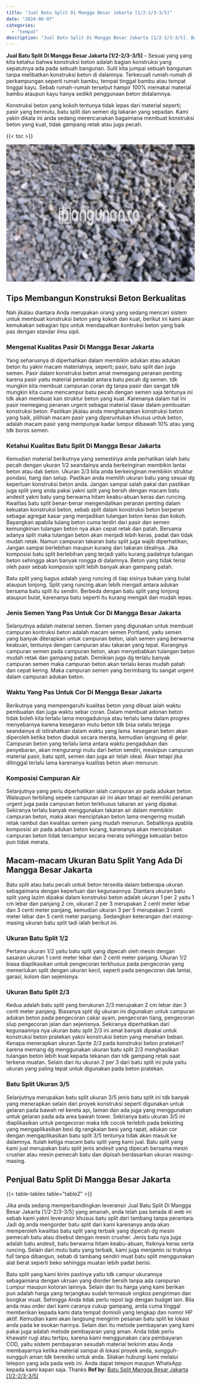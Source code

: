 ```yaml
---
title: "Jual Batu Split Di Mangga Besar Jakarta [1/2-2/3-3/5]"
date: "2024-06-07"
categories: 
  - "tempat"
description: "Jual Batu Split Di Mangga Besar Jakarta [1/2-2/3-3/5]. Batu split yang kami kirim pastinya yaitu tdk campur ukurannya sebagaimana dengan ukruan yang diorder..."
---
```


**Jual Batu Split Di Mangga Besar Jakarta \[1/2-2/3-3/5\]** – Sesuai yang yang kita ketahui bahwa konstruksi beton adalah bagian konstruksi yang sepatutnya ada pada sebuah bangunan. Sulit kita jumpai sebuah bangunan tanpa melibatkan konstruksi beton di dalamnya. Terkecuali rumah-rumah di perkampungan seperti rumah bambu, tempat tinggal bambu atau tempat tinggal kayu. Sebab rumah-rumah tersebut hampir 100% memakai material bambu ataupun kayu hanya sedikit penggunaan beton didalamnya.

Konstruksi beton yang kokoh tentunya tidak lepas dari material seperti; pasir yang bermutu, batu split dan semen dg takaran yang sepadan. Kami yakin dikala ini anda sedang merencanakan bagaimana membuat konstruksi beton yang kuat, tidak gampang retak atau juga pecah.

{{< toc >}}

![Jual Batu Split Di Mangga Besar Jakarta [1/2-2/3-3/5]](/images/jual-batu-split-05.png)

## Tips Membangun Konstruksi Beton Berkualitas

Nah jikalau diantara Anda merupakan orang yang sedang mencari sistem untuk membuat konstruksi beton yang kokoh dan kuat, berikut ini kami akan kemukakan sebagian tips untuk mendapatkan kontruksi beton yang baik pas dengan standar ilmu sipil.

### Mengenal Kualitas Pasir Di Mangga Besar Jakarta

Yang seharusnya di diperhatikan dalam membikin adukan atau adukan beton itu yakni macam materialnya, seperti; pasir, batu split dan juga semen. Pasir dalam konstruksi beton amat memegang peranan penting karena pasir yaitu material pemadat antara batu pecah dg semen. tdk mungkin kita membuat campuran coran dg tanpa pasir dan sangat tdk mungkin kita cuma mencampur batu pecah dengan semen saja tentunya ini tdk akan membuat kan struktur beton yang kuat. Karenanya dalam hal ini pasir memegang peranan urgent sebagai material dasar dalam pembuatan konstruksi beton. Pastikan jikalau anda mengharapkan konstruksi beton yang baik, pilihlah macam pasir yang diperuntukan khusus untuk beton, adalah macam pasir yang mempunyai kadar lumpur dibawah 10% atau yang tdk boros semen.

### Ketahui Kualitas Batu Split Di Mangga Besar Jakarta

Kemudian material berikutnya yang semestinya anda perhatikan ialah batu pecah dengan ukuran 1/2 seandainya anda berkeinginan membikin lantai beton atau dak beton. Ukuran 2/3 bila anda berkeinginan membikin struktur pondasi, tiang dan selup. Pastikan anda memilih ukuran batu yang sesuai dg keperluan konstruksi beton anda. Jangan sampai salah pakai dan pastikan juga split yang anda pakai yakni split yang bersih dengan macam batu andesit yakni batu yang berwarna hitam keabu-abuan keras dan runcing. Kwalitas batu split benar-benar mengendalikan peranan penting dalam kekuatan konstruksi beton, sebab split dalam konstruksi beton berperan sebagai agregat kasar yang menjadikan tulangan beton keras dan kokoh. Bayangkan apabila tulang beton cuma terdiri dari pasir dan semen kemungkinan tulangan beton nya akan cepat retak dan patah. Bersama adanya split maka tulangan beton akan menjadi lebih keras, padat dan tidak mudah retak. Namun campuran takaran batu split juga wajib diperhatikan, Jangan sampai berlebihan maupun kurang dari takaran idealnya. Jika komposisi batu split berlebihan yang terjadi yaitu kurang padatnya tulangan beton sehingga akan banyak rongga di dalamnya. Beton yang tidak terisi oleh pasir sebab komposisi split lebih banyak akan gampang patah.

Batu split yang bagus adalah yang runcing di tiap sisinya bukan yang bulat ataupun lonjong. Split yang runcing akan lebih mengait antara adukan bersama batu split itu sendiri. Berbeda dengan batu split yang lonjong ataupun bulat, karenanya batu seperti itu kurang mengait dan mudah lepas.

### Jenis Semen Yang Pas Untuk Cor Di Mangga Besar Jakarta

Selanjutnya adalah material semen. Semen yang digunakan untuk membuat campuran kontruksi beton adalah macam semen Portland, yaitu semen yang banyak diterapkan untuk campuran beton, ialah semen yang berwarna keabuan, tentunya dengan campuran atau takaran yang tepat. Kurangnya campuran semen pada campuran beton, akan menyebabkan tulangan beton mudah retak dan gampang patah. Demikian juga dg terlalu banyak campuran semen maka campuran beton akan terlalu keras mudah patah dan cepat kering. Maka campuran semen yang berimbang itu sangat urgent dalam campuran adukan beton.

### Waktu Yang Pas Untuk Cor Di Mangga Besar Jakarta

Berikutnya yang mempengaruhi kualitas beton yang dibuat ialah waktu pembuatan dan juga waktu sebar coran. Dalam membuat adonan beton tidak boleh kita terlalu lama mengaduknya atau terlalu lama dalam progres menyebarnya karena kesegaran mutu beton tdk bisa selalu terjaga seandainya di istirahatkan dalam waktu yang lama. kesegaran beton akan diperoleh ketika beton diaduk secara merata, kemudian langsung di gelar. Campuran beton yang terlalu lama antara waktu pengadukan dan penyebaran, akan mengurangi mutu dari beton sendiri, meskipun campuran material pasir, batu split, semen dan juga air telah ideal. Akan tetapi jika ditinggal terlalu lama karenanya kualitas beton akan menurun.

### Komposisi Campuran Air

Selanjutnya yang perlu diperhatikan ialah campuran air pada adukan beton. Walaupun terbilang sepele campuran air ini akan tetapi air memiliki peranan urgent juga pada campuran beton terkhusus takaran air yang dipakai. Sekiranya terlalu banyak menggunakan takaran air dalam membikin campuran beton, maka akan menciptakan beton lama mengering mudah retak rambut dan kwalitas semen yang mudah menurun. Sebaliknya apabila komposisi air pada adukan beton kurang, karenanya akan menciptakan campuran beton tidak tercampur secara merata sehingga kekuatan beton pun tidak merata.

## Macam-macam Ukuran Batu Split Yang Ada Di Mangga Besar Jakarta

Batu split atau batu pecah untuk beton tersedia dalam beberapa ukuran sebagaimana dengan keperluan dan kegunaannya. Diantara ukuran batu split yang lazim dipakai dalam konstruksi beton adalah ukuran 1 per 2 yaitu 1 cm lebar dan panjang 2 cm, ukuran 2 per 3 merupakan 2 centi meter lebar dan 3 centi meter panjang, kemudian ukuran 3 per 5 merupakan 3 centi meter lebar dan 5 centi meter panjang. Sedangkan keterangan dari masing-masing ukuran batu split tadi ialah berikut ini.

### Ukuran Batu Split 1/2

Pertama ukuran 1/2 yaitu batu split yang dipecah oleh mesin dengan sasaran ukuran 1 centi meter lebar dan 2 centi meter panjang. Ukuran 1/2 biasa diaplikasikan untuk pengecoran terkhusus pada pengecoran yang memerlukan split dengan ukuran kecil, seperti pada pengecoran dak lantai, garasi, kolom dan sejenisnya.

### Ukuran Batu Split 2/3

Kedua adalah batu split yang berukuran 2/3 merupakan 2 cm lebar dan 3 centi meter panjang. Biasanya split dg ukuran ini digunakan untuk campuran adukan beton pada pengecoran cakar ayam, pengecoran tiang, pengecoran slup pengecoran jalan dan sejenisnya. Sekiranya diperhatikan dari kegunaannya nya ukuran batu split 2/3 ini amat banyak dipakai untuk konstruksi beton pratekan yakni konstruksi beton yang menahan beban. Kenapa menerapkan ukuran Sprite 2/3 pada konstruksi beton pratekan? karena memang dg menggunakan ukuran batu split 2/3 menghasilkan tulangan beton lebih kuat kepada tekanan dan tdk gampang retak saat terkena muatan. Selain dari itu ukuran 2 per 3 dari batu split ini pula yaitu ukuran yang paling tepat untuk digunakan pada beton pratekan.

### Batu Split Ukuran 3/5

Selanjutnya merupakan batu split ukuran 3/5 jenis batu split ini tdk banyak yang menerapkan selain dari proyek konstruksi seperti digunakan untuk gelaran pada bawah rel kereta api, taman dan ada juga yang menggunakan untuk gelaran pada ada area bawah tower. Sekiranya batu ukuran 3/5 ini diaplikasikan untuk pengecoran maka tdk cocok terlebih pada bekisting yang mengaplikasikan besi dg rangkaian besi yang rapat, adukan cor dengan mengaplikasikan batu split 3/5 tentunya tidak akan masuk ke dalamnya. Itulah ketiga macam batu split yang kami jual. Batu split yang kami jual merupakan batu split jenis andesit yang dipecah bersama mesin crusher atau mesin pemecah batu dan dipisah berdasarkan ukuran masing-masing.

## Penjual Batu Split Di Mangga Besar Jakarta

{{< table-tables table="table2" >}}

Jika anda sedang memperbandingkan leveransir Jual Batu Split Di Mangga Besar Jakarta \[1/2-2/3-3/5\] yang amanah, anda telah pas berada di web ini sebab kami yakni leveransir khusus batu split dari tambang tanpa perantara. Jadi dg anda mengorder batu split dari kami karenanya anda akan memperoleh kwalitas batu split yang terbaik yang dipecah dg mesin pemecah batu atau disebut dengan mesin crusher. Jenis batu nya juga adalah batu andesit, batu berwarna hitam keabu-abuan, fisiknya keras serta runcing. Selain dari mutu batu yang terbaik, kami juga menjamin isi truknya full tanpa dibangun, sebab di tambang sendiri muat batu split menggunakan alat berat seperti beko sehingga muatan lebih padat berisi.

Batu split yang kami kirim pastinya yaitu tdk campur ukurannya sebagaimana dengan ukruan yang diorder bersih tanpa ada campuran Lumpur maupun kotoran lainnya. Selain dari itu harga yang kami berikan pun adalah harga yang terjangkau sudah termasuk ongkos pengiriman dan bongkar muat. Sehingga Anda tidak perlu repot lagi dengan budget lain. Bila anda mau order dari kami caranya cukup gampang, anda cuma tinggal memberikan kepada kami data tempat domisili yang lengkap dan nomor HP aktif. Kemudian kami akan langsung mengirim pesanan batu split ke lokasi anda pada ke esokan harinya. Selain dari itu metode pembayaran yang kami pakai juga adalah metode pembayaran yang aman. Anda tidak perlu khawatir rugi atau tertipu, karena kami menggunakan cara pembayaran COD, yaitu sistem pembayaran sesudah material terkirim atau Anda membayarnya ketika material sampai di lokasi proyek anda, sungguh-sungguh aman tdk beresiko untuk anda. Silakan hubungi kami melalui telepon yang ada pada web ini. Anda dapat telepon maupun WhatsApp kepada kami kapan saja. Thanks
**Ref by:** [Batu Split Mangga Besar Jakarta [1/2-2/3-3/5]](https://id.wikipedia.org/wiki/Batu)
